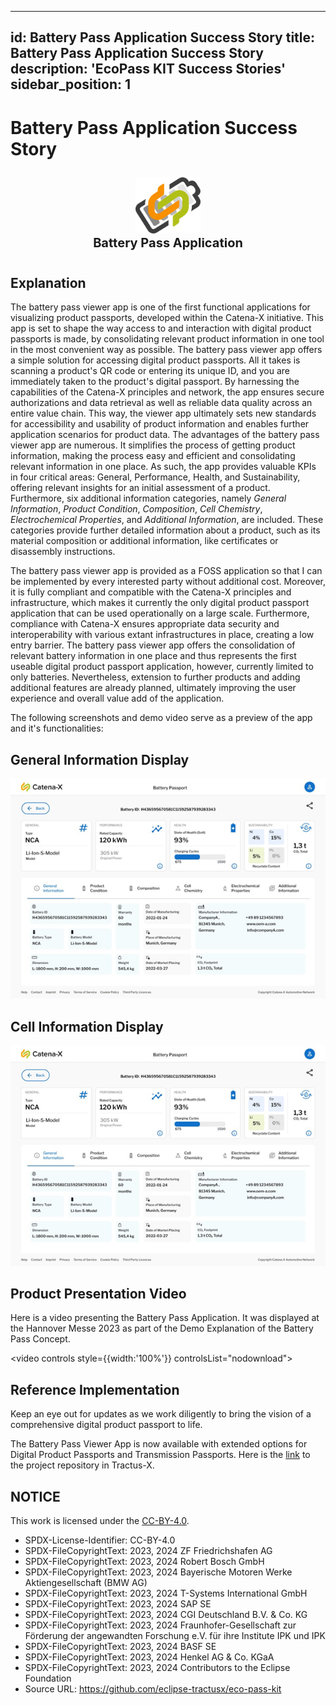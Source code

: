 
---
id: Battery Pass Application Success Story
title: Battery Pass Application Success Story
description: 'EcoPass KIT Success Stories'
sidebar_position: 1
---

# Battery Pass Application Success Story

<div style="text-align:center; padding: 10px; margin: 15px"><img style="height: 90px;" src="./BatteryLogo.png" /><br><strong style="font-size: 20px">Battery Pass Application </strong></div>


## Explanation

The battery pass viewer app is one of the first functional applications for visualizing product passports, developed within the Catena-X initiative. 
This app is set to shape the way access to and interaction with digital product passports is made, by consolidating relevant product information in one tool in the most convenient way as possible.
The battery pass viewer app offers a simple solution for accessing digital product passports. All it takes is scanning a product's QR code or entering its unique ID, and you are immediately taken to the product's digital passport. 
By harnessing the capabilities of the Catena-X principles and network, the app ensures secure authorizations and data retrieval as well as reliable data quality across an entire value chain. 
This way, the viewer app ultimately sets new standards for accessibility and usability of product information and enables further application scenarios for product data.
The advantages of the battery pass viewer app are numerous. It simplifies the process of getting product information, making the process easy and efficient and consolidating relevant information in one place. 
As such, the app provides valuable KPIs in four critical areas: General, Performance, Health, and Sustainability, offering relevant insights for an initial assessment of a product. Furthermore, six additional information categories, namely *General Information*, *Product Condition*, *Composition*, *Cell Chemistry*, *Electrochemical Properties*, and *Additional Information*, are included. 
These categories provide further detailed information about a product, such as its material composition or additional information, like certificates or disassembly instructions.

The battery pass viewer app is provided as a FOSS application so that I can be implemented by every interested party without additional cost. Moreover, it is fully compliant and compatible with the Catena-X principles and infrastructure, which makes it currently the only digital product passport application that can be used operationally on a large scale. 
Furthermore, compliance with Catena-X ensures appropriate data security and interoperability with various extant infrastructures in place, creating a low entry barrier.
The battery pass viewer app offers the consolidation of relevant battery information in one place and thus represents the first useable digital product passport application, however, currently limited to only batteries. 
Nevertheless, extension to further products and adding additional features are already planned, ultimately improving the user experience and overall value add of the application. 

The following screenshots and demo video serve as a preview of the app and it's functionalities:

## General Information Display

![BatteryPass Viewer App - General Information](./BatteryPass_Viewer_App1.png)

## Cell Information Display

![BatteryPass Viewer App - Cell Chemistry](./BatteryPass_Viewer_App1.png)

## Product Presentation Video

Here is a video presenting the Battery Pass Application. It was displayed at the Hannover Messe 2023 as part of the Demo Explanation of the Battery Pass Concept.

<video controls style={{width:'100%'}} controlsList="nodownload">
  <source src="https://github.com/eclipse-tractusx/eclipse-tractusx.github.io.largefiles/raw/main/ecopass-kit/20230404_Catena-X_Product_Demo_BatteryPass_App_HMI2023.mp4"/>
</video>

## Reference Implementation

Keep an eye out for updates as we work diligently to bring the vision of a comprehensive digital product passport to life.

The Battery Pass Viewer App is now available with extended options for Digital Product Passports and Transmission Passports.  Here is the [link](https://github.com/eclipse-tractusx/digital-product-pass/) to the project repository in Tractus-X.


## NOTICE

This work is licensed under the [CC-BY-4.0](https://creativecommons.org/licenses/by/4.0/legalcode).

- SPDX-License-Identifier: CC-BY-4.0
- SPDX-FileCopyrightText: 2023, 2024 ZF Friedrichshafen AG
- SPDX-FileCopyrightText: 2023, 2024 Robert Bosch GmbH
- SPDX-FileCopyrightText: 2023, 2024 Bayerische Motoren Werke Aktiengesellschaft (BMW AG)
- SPDX-FileCopyrightText: 2023, 2024 T-Systems International GmbH
- SPDX-FileCopyrightText: 2023, 2024 SAP SE
- SPDX-FileCopyrightText: 2023, 2024 CGI Deutschland B.V. & Co. KG
- SPDX-FileCopyrightText: 2023, 2024 Fraunhofer-Gesellschaft zur Förderung der angewandten Forschung e.V. für ihre Institute IPK und IPK
- SPDX-FileCopyrightText: 2023, 2024 BASF SE
- SPDX-FileCopyrightText: 2023, 2024 Henkel AG & Co. KGaA
- SPDX-FileCopyrightText: 2023, 2024 Contributors to the Eclipse Foundation
- Source URL: https://github.com/eclipse-tractusx/eco-pass-kit